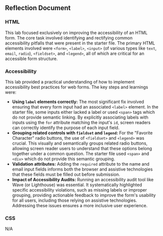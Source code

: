 ## Reflection Document

### HTML

This lab focused exclusively on improving the accessibility of an HTML form. The core task involved identifying and rectifying common accessibility pitfalls that were present in the starter file. The primary HTML elements involved were `<form>`, `<label>`, `<input>` (of various types like `text`, `email`, `radio`), `<fieldset>`, and `<legend>`, all of which are critical for an accessible form structure.

### Accessibility

This lab provided a practical understanding of how to implement accessibility best practices for web forms. The key steps and learnings were:

* **Using `label` elements correctly:** The most significant fix involved ensuring that every form input had an associated `<label>` element. In the starter file, some inputs either lacked a label or used `<span>` tags which do not provide semantic linking. By explicitly associating labels with inputs using the `for` attribute matching the input's `id`, screen readers can correctly identify the purpose of each input field.
* **Grouping related controls with `fieldset` and `legend`:** For the "Favorite Character" radio buttons, the use of `<fieldset>` and `<legend>` was crucial. This visually and semantically groups related radio buttons, allowing screen reader users to understand that these options belong together under a common question. The starter file used `<span>` and `<div>` which do not provide this semantic grouping.
* **Validation attributes:** Adding the `required` attribute to the name and email input fields informs both the browser and assistive technologies that these fields must be filled out before submission.
* **Impact of Accessibility Audits:** Running an accessibility audit tool like Wave (or Lighthouse) was essential. It systematically highlighted specific accessibility violations, such as missing labels or improper grouping, providing actionable feedback to improve the form's usability for all users, including those relying on assistive technologies. Addressing these issues ensures a more inclusive user experience.

### CSS

N/A